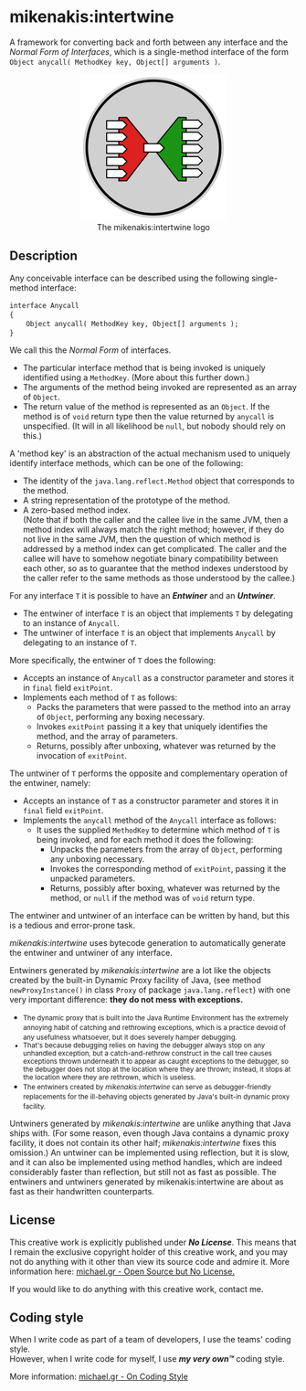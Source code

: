 # mikenakis:intertwine

A framework for converting back and forth between any interface and the _Normal Form of Interfaces_, which is a single-method interface of the form `Object anycall( MethodKey key, Object[] arguments )`.

<p align="center">
<img title="intertwine logo" src="intertwine-logo.svg" width="256"/><br/>
The mikenakis:intertwine logo<br/>
</p>

## Description
                                                                                                                   
Any conceivable interface can be described using the following single-method interface:

    interface Anycall
    {
        Object anycall( MethodKey key, Object[] arguments );
    }

We call this the _Normal Form_ of interfaces.
- The particular interface method that is being invoked is uniquely identified using a `MethodKey`. (More about this further down.)
- The arguments of the method being invoked are represented as an array of `Object`.
- The return value of the method is represented as an `Object`. If the method is of `void` return type then the value returned by `anycall` is unspecified. (It will in all likelihood be `null`, but nobody should rely on this.)   

A 'method key' is an abstraction of the actual mechanism used to uniquely identify interface methods, which can be one 
of the following: 
- The identity of the `java.lang.reflect.Method` object that corresponds to the method.
- A string representation of the prototype of the method.
- A zero-based method index.<br/>
  (Note that if both the caller and the callee live in the same JVM, then a method index will always match the right 
  method; however, if they do not live in the same JVM, then the question of which method is addressed by a method index
  can get complicated. The caller and the callee will have to somehow negotiate binary compatibility between each other,
  so as to guarantee that the method indexes understood by the caller refer to the same methods as those understood by
  the callee.)

For any interface `T` it is possible to have an **_Entwiner_** and an **_Untwiner_**.
- The entwiner of interface `T` is an object that implements `T` by delegating to an instance of `Anycall`.
- The untwiner of interface `T` is an object that implements `Anycall` by delegating to an instance of `T`.

More specifically, the entwiner of `T` does the following:
- Accepts an instance of `Anycall` as a constructor parameter and stores it in `final` field `exitPoint`.
- Implements each method of `T` as follows:
  - Packs the parameters that were passed to the method into an array of `Object`, performing any boxing necessary.
  - Invokes `exitPoint` passing it a key that uniquely identifies the method, and the array of parameters.
  - Returns, possibly after unboxing, whatever was returned by the invocation of `exitPoint`.

The untwiner of `T` performs the opposite and complementary operation of the entwiner, namely:
- Accepts an instance of `T` as a constructor parameter and stores it in `final` field `exitPoint`.
- Implements the `anycall` method of the `Anycall` interface as follows:
  - It uses the supplied `MethodKey` to determine which method of `T` is being invoked, and for each method it does the following:
    - Unpacks the parameters from the array of `Object`, performing any unboxing necessary.
    - Invokes the corresponding method of `exitPoint`, passing it the unpacked parameters.
    - Returns, possibly after boxing, whatever was returned by the method, or `null` if the method was of `void` return type.

The entwiner and untwiner of an interface can be written by hand, but this is a tedious and error-prone task.

*mikenakis:intertwine* uses bytecode generation to automatically generate the entwiner and untwiner of any interface.

Entwiners generated by *mikenakis:intertwine* are a lot like the objects created by the built-in Dynamic Proxy facility of Java, (see method `newProxyInstance()` in class `Proxy` of package `java.lang.reflect`) with one very important difference: **they do not mess with exceptions.**

  - <small>The dynamic proxy that is built into the Java Runtime Environment has the extremely annoying habit of catching and rethrowing exceptions, which is a practice devoid of any usefulness whatsoever, but it does severely hamper debugging. 
  - That's because debugging relies on having the debugger always stop on any unhandled exception, but a catch-and-rethrow construct in the call tree causes exceptions thrown underneath it to appear as caught exceptions to the debugger, so the debugger does not stop at the location where they are thrown; instead, it stops at the location where they are rethrown, which is useless. 
  - The entwiners created by *mikenakis:intertwine* can serve as debugger-friendly replacements for the ill-behaving objects generated by Java's built-in dynamic proxy facility.</small>

Untwiners generated by *mikenakis:intertwine* are unlike anything that Java ships with. (For some reason, even though Java contains a dynamic proxy facility, it does not contain its other half; *mikenakis:intertwine* fixes this omission.)  An untwiner can be implemented using reflection, but it is slow, and it can also be implemented using method handles, which are indeed considerably faster than reflection, but still not as fast as possible. The entwiners and untwiners generated by mikenakis:intertwine are about as fast as their handwritten counterparts.

## License

This creative work is explicitly published under ***No License***. 
This means that I remain the exclusive copyright holder of this creative work, 
and you may not do anything with it other than view its source code and admire it. 
More information here: [michael.gr - Open Source but No License.](https://blog.michael.gr/2018/04/open-source-but-no-license.html)

If you would like to do anything with this creative work, contact me.

## Coding style

When I write code as part of a team of developers, I use the teams' coding style.  
However, when I write code for myself, I use _**my very own™**_ coding style.

More information: [michael.gr - On Coding Style](https://blog.michael.gr/2018/04/on-coding-style.html)
